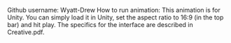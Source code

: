 Github username: Wyatt-Drew
How to run animation:  This animation is for Unity.  You can simply load it in Unity, set the aspect ratio to 16:9 (in the top bar) and hit play.  The specifics for the interface are described in Creative.pdf.
 
